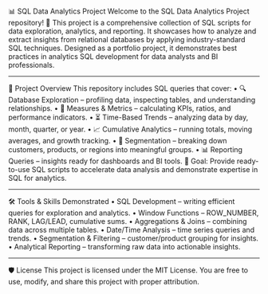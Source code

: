 📊 SQL Data Analytics Project
Welcome to the SQL Data Analytics Project repository! 🚀
This project is a comprehensive collection of SQL scripts for data exploration, analytics, and reporting.
It showcases how to analyze and extract insights from relational databases by applying industry-standard SQL techniques. Designed as a portfolio project, it demonstrates best practices in analytics SQL development for data analysts and BI professionals.
________________________________________
📖 Project Overview
This repository includes SQL queries that cover:
•	🔍 Database Exploration – profiling data, inspecting tables, and understanding relationships.
•	📏 Measures & Metrics – calculating KPIs, ratios, and performance indicators.
•	⏳ Time-Based Trends – analyzing data by day, month, quarter, or year.
•	📈 Cumulative Analytics – running totals, moving averages, and growth tracking.
•	🧩 Segmentation – breaking down customers, products, or regions into meaningful groups.
•	📊 Reporting Queries – insights ready for dashboards and BI tools.
🎯 Goal: Provide ready-to-use SQL scripts to accelerate data analysis and demonstrate expertise in SQL for analytics.
________________________________________
🛠️ Tools & Skills Demonstrated
•	SQL Development – writing efficient queries for exploration and analytics.
•	Window Functions – ROW_NUMBER, RANK, LAG/LEAD, cumulative sums.
•	Aggregations & Joins – combining data across multiple tables.
•	Date/Time Analysis – time series queries and trends.
•	Segmentation & Filtering – customer/product grouping for insights.
•	Analytical Reporting – transforming raw data into actionable insights.
________________________________________
🛡️ License
This project is licensed under the MIT License.
You are free to use, modify, and share this project with proper attribution.
